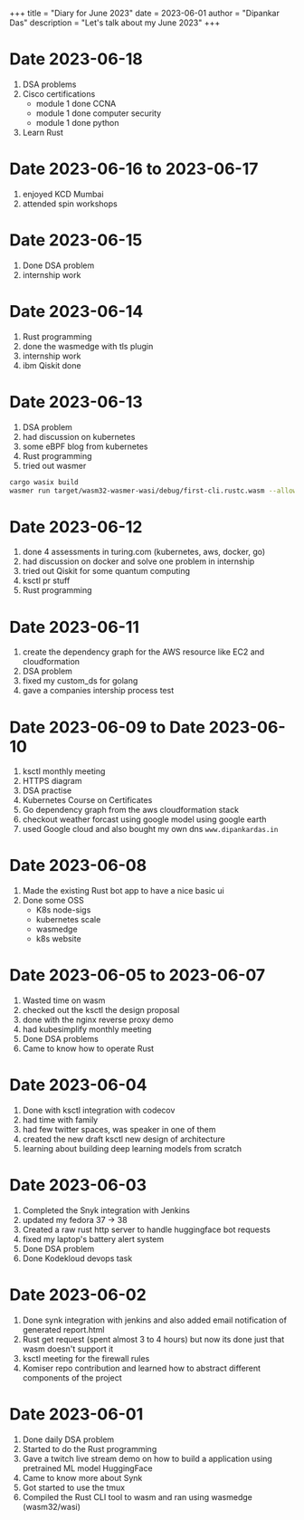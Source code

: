 +++
title = "Diary for June 2023"
date = 2023-06-01
author = "Dipankar Das"
description = "Let's talk about my June 2023"
+++

# Date 2023-06-18
1. DSA problems
2. Cisco certifications
    - module 1 done CCNA
    - module 1 done computer security
    - module 1 done python 
3. Learn Rust

# Date 2023-06-16 to 2023-06-17
1. enjoyed KCD Mumbai
2. attended spin workshops

# Date 2023-06-15
1. Done DSA problem
2. internship work

# Date 2023-06-14
1. Rust programming
2. done the wasmedge with tls plugin
3. internship work
4. ibm Qiskit done 

# Date 2023-06-13
1. DSA problem
2. had discussion on kubernetes
3. some eBPF blog from kubernetes
4. Rust programming
5. tried out wasmer
```bash
cargo wasix build
wasmer run target/wasm32-wasmer-wasi/debug/first-cli.rustc.wasm --allow-multiple-wasi-versions -- reverse dcds
```

# Date 2023-06-12
1. done 4 assessments in turing.com (kubernetes, aws, docker, go)
2. had discussion on docker and solve one problem in internship
3. tried out Qiskit for some quantum computing
4. ksctl pr stuff
5. Rust programming

# Date 2023-06-11
1. create the dependency graph for the AWS resource like EC2 and cloudformation
2. DSA problem
3. fixed my custom_ds for golang
4. gave a companies intership process test

# Date 2023-06-09 to Date 2023-06-10
1. ksctl monthly meeting
2. HTTPS diagram
3. DSA practise
4. Kubernetes Course on Certificates
5. Go dependency graph from the aws cloudformation stack
6. checkout weather forcast using google model using google earth
7. used Google cloud and also bought my own dns `www.dipankardas.in`

# Date 2023-06-08
1. Made the existing Rust bot app to have a nice basic ui
2. Done some OSS
    - K8s node-sigs
    - kubernetes scale
    - wasmedge
    - k8s website

# Date 2023-06-05 to 2023-06-07
1. Wasted time on wasm
2. checked out the ksctl the design proposal
3. done with the nginx reverse proxy demo
4. had kubesimplify monthly meeting
5. Done DSA problems
6. Came to know how to operate Rust

# Date 2023-06-04
1. Done with ksctl integration with codecov
2. had time with family
3. had few twitter spaces, was speaker in one of them
4. created the new draft ksctl new design of architecture
5. learning about building deep learning models from scratch

# Date 2023-06-03
1. Completed the Snyk integration with Jenkins
2. updated my fedora 37 -> 38
3. Created a raw rust http server to handle huggingface bot requests
4. fixed my laptop's battery alert system
5. Done DSA problem
6. Done Kodekloud devops task


# Date 2023-06-02
1. Done synk integration with jenkins and also added email notification of generated report.html
2. Rust get request (spent almost 3 to 4 hours) but now its done just that wasm doesn't support it
3. ksctl meeting for the firewall rules
4. Komiser repo contribution and learned how to abstract different components of the project

# Date 2023-06-01
1. Done daily DSA problem
2. Started to do the Rust programming
3. Gave a twitch live stream demo on how to build a application using pretrained ML model HuggingFace
4. Came to know more about Synk
5. Got started to use the tmux
6. Compiled the Rust CLI tool to wasm and ran using wasmedge (wasm32/wasi)

